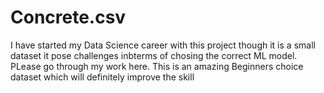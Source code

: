 # Concrete.csv
I have started my Data Science career with this project though it is a small dataset it pose challenges inbterms of chosing the correct ML model. PLease go through my work here.
This is an amazing Beginners choice dataset which will definitely improve the skill
